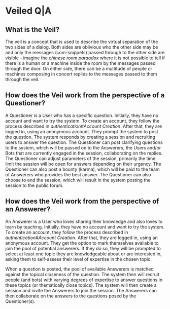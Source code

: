 # Veiled Q|A

## What is the Veil?
The veil is a concept that is used to describe the virtual separation of the two sides of a dialog. Both sides are oblivious who the other side may be and only the messages (com-snippets) passed through to the other side are visible - imagine the [*chinese room paraodox*](https://en.wikipedia.org/wiki/Chinese_room) where it is not possible to tell if there is a human or a machine inside the room by the messages passed through the door. On either side, there can be a multitude of people or machines composing in concert replies to the messages passed to them through the veil.

## How does the Veil work from the perspective of a Questioner?
A Questioner is a User who has a specific question. Initially, they have no account and want to try the system.
To create an account, they follow the process described in *authentication#Account Creation*. After that, they are logged in, using an anonymous account. They prompt the system to post the question. The system responds by creating a session and recruiting users to answer the question. The Questioner can post clarifying questions to the system, which will be passed on to the Answerers, the Users and/or Bots that are currently engaged in the session, collaborating on the replies. The Questioner can adjust parameters of the session, primarily the time limit the session will be open for answers depending on their urgency. The Questioner can also post a bounty (karma), which will be paid to the team of Answerers who provides the best answer. The Questioner can also choose to end the session, which will result in the system posting the session to the public forum.

## How does the Veil work from the perspective of an Answerer?
An Answerer is a User who loves sharing their knowledge and also loves to learn by teaching. Initially, they have no account and want to try the system. To create an account, they follow the process described in *authentication#Account Creation*. After that, they are logged in, using an anonymous account. They get the option to mark themselves available to join the pool of potential answerers. If they do so, they will be prompted to select at least one topic they are knowledgeable about or are interested in, asking them to self-assess their level of expertise in the chosen topic.

When a question is posted, the pool of available Answerers is matched against the topical closeness of the question.
The system then will recruit people (and bots) with varying degrees of expertise to answer questions in these topics (or thematically close topics). The system will then create a session and invite the Answerers to join the session. The Answerers can then collaborate on the answers to the questions posed by the Questioner(s).

